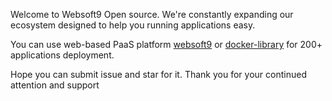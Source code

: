 Welcome to Websoft9 Open source. We're constantly expanding our ecosystem designed to help you running applications easy. 

You can use web-based PaaS platform [websoft9](https://github.com/Websoft9/websoft9) or [docker-library](https://github.com/Websoft9/docker-library) for 200+ applications deployment.

Hope you can submit issue and star for it. Thank you for your continued attention and support 
